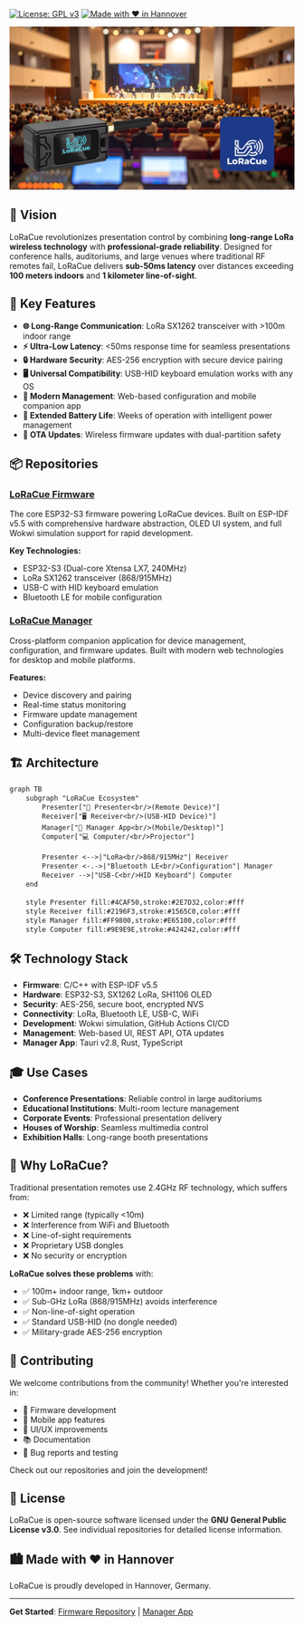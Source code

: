 [![License: GPL v3](https://img.shields.io/badge/License-GPLv3-blue.svg)](https://www.gnu.org/licenses/gpl-3.0)
[![Made with ❤️ in Hannover](https://img.shields.io/badge/Made%20with%20❤️%20in-Hannover-green.svg)](https://hannover.de)

![LoRaCue Social Media Banner](https://github.com/LoRaCue/.github/blob/main/assets/socialmedia.webp?raw=true)

## 🎯 Vision

LoRaCue revolutionizes presentation control by combining **long-range LoRa wireless technology** with **professional-grade reliability**. Designed for conference halls, auditoriums, and large venues where traditional RF remotes fail, LoRaCue delivers **sub-50ms latency** over distances exceeding **100 meters indoors** and **1 kilometer line-of-sight**.

## 🚀 Key Features

- **🌐 Long-Range Communication**: LoRa SX1262 transceiver with >100m indoor range
- **⚡ Ultra-Low Latency**: <50ms response time for seamless presentations
- **🔒 Hardware Security**: AES-256 encryption with secure device pairing
- **🖥️ Universal Compatibility**: USB-HID keyboard emulation works with any OS
- **📱 Modern Management**: Web-based configuration and mobile companion app
- **🔋 Extended Battery Life**: Weeks of operation with intelligent power management
- **🔄 OTA Updates**: Wireless firmware updates with dual-partition safety

## 📦 Repositories

### [LoRaCue Firmware](https://github.com/LoRaCue/loracue)
The core ESP32-S3 firmware powering LoRaCue devices. Built on ESP-IDF v5.5 with comprehensive hardware abstraction, OLED UI system, and full Wokwi simulation support for rapid development.

**Key Technologies:**
- ESP32-S3 (Dual-core Xtensa LX7, 240MHz)
- LoRa SX1262 transceiver (868/915MHz)
- USB-C with HID keyboard emulation
- Bluetooth LE for mobile configuration

### [LoRaCue Manager](https://github.com/LoRaCue/loracue-manager)
Cross-platform companion application for device management, configuration, and firmware updates. Built with modern web technologies for desktop and mobile platforms.

**Features:**
- Device discovery and pairing
- Real-time status monitoring
- Firmware update management
- Configuration backup/restore
- Multi-device fleet management

## 🏗️ Architecture

```mermaid
graph TB
    subgraph "LoRaCue Ecosystem"
        Presenter["📱 Presenter<br/>(Remote Device)"]
        Receiver["🖥️ Receiver<br/>(USB-HID Device)"]
        Manager["📲 Manager App<br/>(Mobile/Desktop)"]
        Computer["💻 Computer/<br/>Projector"]
        
        Presenter <-->|"LoRa<br/>868/915MHz"| Receiver
        Presenter <-.->|"Bluetooth LE<br/>Configuration"| Manager
        Receiver -->|"USB-C<br/>HID Keyboard"| Computer
    end
    
    style Presenter fill:#4CAF50,stroke:#2E7D32,color:#fff
    style Receiver fill:#2196F3,stroke:#1565C0,color:#fff
    style Manager fill:#FF9800,stroke:#E65100,color:#fff
    style Computer fill:#9E9E9E,stroke:#424242,color:#fff
```

## 🛠️ Technology Stack

- **Firmware**: C/C++ with ESP-IDF v5.5
- **Hardware**: ESP32-S3, SX1262 LoRa, SH1106 OLED
- **Security**: AES-256, secure boot, encrypted NVS
- **Connectivity**: LoRa, Bluetooth LE, USB-C, WiFi
- **Development**: Wokwi simulation, GitHub Actions CI/CD
- **Management**: Web-based UI, REST API, OTA updates
- **Manager App**: Tauri v2.8, Rust, TypeScript

## 🎓 Use Cases

- **Conference Presentations**: Reliable control in large auditoriums
- **Educational Institutions**: Multi-room lecture management
- **Corporate Events**: Professional presentation delivery
- **Houses of Worship**: Seamless multimedia control
- **Exhibition Halls**: Long-range booth presentations

## 🌟 Why LoRaCue?

Traditional presentation remotes use 2.4GHz RF technology, which suffers from:
- ❌ Limited range (typically <10m)
- ❌ Interference from WiFi and Bluetooth
- ❌ Line-of-sight requirements
- ❌ Proprietary USB dongles
- ❌ No security or encryption

**LoRaCue solves these problems** with:
- ✅ 100m+ indoor range, 1km+ outdoor
- ✅ Sub-GHz LoRa (868/915MHz) avoids interference
- ✅ Non-line-of-sight operation
- ✅ Standard USB-HID (no dongle needed)
- ✅ Military-grade AES-256 encryption

## 🤝 Contributing

We welcome contributions from the community! Whether you're interested in:
- 🔧 Firmware development
- 📱 Mobile app features
- 🎨 UI/UX improvements
- 📚 Documentation
- 🐛 Bug reports and testing

Check out our repositories and join the development!

## 📄 License

LoRaCue is open-source software licensed under the **GNU General Public License v3.0**. See individual repositories for detailed license information.

## 🏙️ Made with ❤️ in Hannover

LoRaCue is proudly developed in Hannover, Germany.

---

**Get Started**: [Firmware Repository](https://github.com/LoRaCue/loracue) | [Manager App](https://github.com/LoRaCue/loracue-manager)
